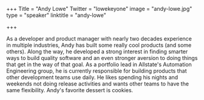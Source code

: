 +++
Title = "Andy Lowe"
Twitter = "lowekeyone"
image = "andy-lowe.jpg"
type = "speaker"
linktitle = "andy-lowe"

+++

As a developer and product manager with nearly two decades experience in multiple industries, Andy has built some really cool products (and some others).  Along the way, he developed a strong interest in finding smarter ways to build quality software and an even stronger aversion to doing things that get in the way of that goal.  As a portfolio lead in Allstate's Automation Engineering group, he is currently responsible for building products that other development teams use daily.  He likes spending his nights and weekends not doing release activities and wants other teams to have the same flexibility.  Andy's favorite dessert is cookies.
